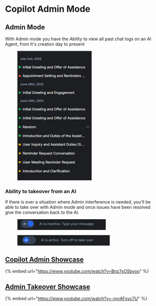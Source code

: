 # Copilot Admin Mode

## Admin Mode

With Admin mode you have the Ability to view all past chat logs on an AI Agent, from It's creation day to present

<figure><img src=".gitbook/assets/image (39).png" alt=""><figcaption></figcaption></figure>

### Ability to takeover from an AI

If there is ever a situation where Admin interference is needed, you'll be able to take over with Admin mode and once issues have been resolved give the conversation back to the AI.

<div align="left"><figure><img src=".gitbook/assets/image (43).png" alt=""><figcaption></figcaption></figure> <figure><img src=".gitbook/assets/Screenshot 2025-07-21 021701.png" alt=""><figcaption></figcaption></figure></div>

## [Copilot Admin Showcase](https://www.youtube.com/watch?v=Bnz7sOSbvoo)

{% embed url="https://www.youtube.com/watch?v=Bnz7sOSbvoo" %}

## [Admin Takeover Showcase](https://www.youtube.com/watch?v=-oyrAFsyc7U)

{% embed url="https://www.youtube.com/watch?v=-oyrAFsyc7U" %}

